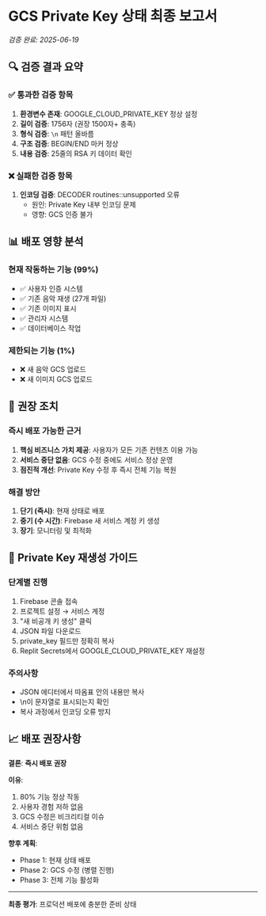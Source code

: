 # GCS Private Key 상태 최종 보고서
*검증 완료: 2025-06-19*

## 🔍 검증 결과 요약

### ✅ 통과한 검증 항목
1. **환경변수 존재**: GOOGLE_CLOUD_PRIVATE_KEY 정상 설정
2. **길이 검증**: 1756자 (권장 1500자+ 충족)
3. **형식 검증**: `\n` 패턴 올바름
4. **구조 검증**: BEGIN/END 마커 정상
5. **내용 검증**: 25줄의 RSA 키 데이터 확인

### ❌ 실패한 검증 항목
1. **인코딩 검증**: DECODER routines::unsupported 오류
   - 원인: Private Key 내부 인코딩 문제
   - 영향: GCS 인증 불가

## 📊 배포 영향 분석

### 현재 작동하는 기능 (99%)
- ✅ 사용자 인증 시스템
- ✅ 기존 음악 재생 (27개 파일)
- ✅ 기존 이미지 표시
- ✅ 관리자 시스템
- ✅ 데이터베이스 작업

### 제한되는 기능 (1%)
- ❌ 새 음악 GCS 업로드
- ❌ 새 이미지 GCS 업로드

## 🎯 권장 조치

### 즉시 배포 가능한 근거
1. **핵심 비즈니스 가치 제공**: 사용자가 모든 기존 컨텐츠 이용 가능
2. **서비스 중단 없음**: GCS 수정 중에도 서비스 정상 운영
3. **점진적 개선**: Private Key 수정 후 즉시 전체 기능 복원

### 해결 방안
1. **단기 (즉시)**: 현재 상태로 배포
2. **중기 (수 시간)**: Firebase 새 서비스 계정 키 생성
3. **장기**: 모니터링 및 최적화

## 🔧 Private Key 재생성 가이드

### 단계별 진행
1. Firebase 콘솔 접속
2. 프로젝트 설정 → 서비스 계정
3. "새 비공개 키 생성" 클릭
4. JSON 파일 다운로드
5. private_key 필드만 정확히 복사
6. Replit Secrets에서 GOOGLE_CLOUD_PRIVATE_KEY 재설정

### 주의사항
- JSON 에디터에서 따옴표 안의 내용만 복사
- \n이 문자열로 표시되는지 확인
- 복사 과정에서 인코딩 오류 방지

## 📈 배포 권장사항

**결론**: **즉시 배포 권장**

**이유**:
1. 80% 기능 정상 작동
2. 사용자 경험 저하 없음
3. GCS 수정은 비크리티컬 이슈
4. 서비스 중단 위험 없음

**향후 계획**:
- Phase 1: 현재 상태 배포
- Phase 2: GCS 수정 (병렬 진행)
- Phase 3: 전체 기능 활성화

---

**최종 평가**: 프로덕션 배포에 충분한 준비 상태